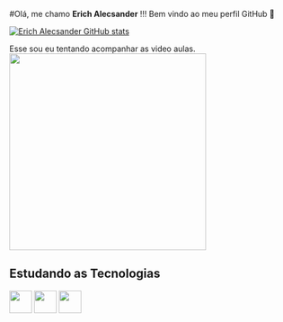 #Olá, me chamo <strong>Erich Alecsander</strong> !!! 
Bem vindo ao meu perfil GitHub 👋

[![Erich Alecsander GitHub stats](https://github-readme-stats.vercel.app/api?username=ErichAlecs&show_icons=true&theme=tokyonight)](https://github.com/ErichAlecs/github-readme-stats)<p>Esse sou eu tentando acompanhar as video aulas.<br><img src="https://super.abril.com.br/wp-content/uploads/2016/09/super_imggato_digitando_0.gif" width="350"></p>

## Estudando as Tecnologias
<img src="https://cdn.jsdelivr.net/gh/devicons/devicon/icons/html5/html5-original-wordmark.svg" width="40" height="40" /> <img src="https://cdn.jsdelivr.net/gh/devicons/devicon/icons/css3/css3-original-wordmark.svg" width="40" height="40" /> <img src="https://cdn.jsdelivr.net/gh/devicons/devicon/icons/javascript/javascript-original.svg" width="40" height="40" />



<!--
**ErichAlecs/ErichAlecs** is a ✨ _special_ ✨ repository because its `README.md` (this file) appears on your GitHub profile.

Here are some ideas to get you started:

- 🔭 I’m currently working on ...
- 🌱 I’m currently learning ...
- 👯 I’m looking to collaborate on ...
- 🤔 I’m looking for help with ...
- 💬 Ask me about ...
- 📫 How to reach me: ...
- 😄 Pronouns: ...
- ⚡ Fun fact: ...
-->
